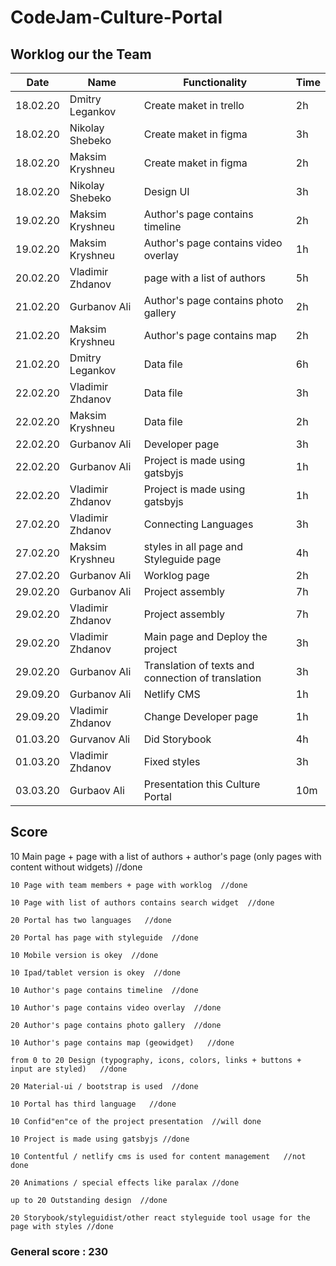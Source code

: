 # CodeJam-Culture-Portal

## Worklog our the Team

Date	   |Name	           |Functionality                                         |Time
---------|----------------|------------------------------------------------------|---------
18.02.20	|Dmitry Legankov |	Create maket in trello                             |	2h
18.02.20	|Nikolay Shebeko |   Create maket in figma                              | 	3h
18.02.20	|Maksim Kryshneu |	Create maket in figma	                           |  2h
18.02.20	|Nikolay Shebeko |	Design UI                                          | 	3h
19.02.20	|Maksim Kryshneu |	Author's page contains   timeline                  |	2h
19.02.20	|Maksim Kryshneu |	Author's page contains video overlay               |	1h
20.02.20 |Vladimir Zhdanov|	page with a list of authors	                     |  5h
21.02.20	|Gurbanov Ali	  |   Author's page contains photo gallery               |	2h
21.02.20	|Maksim Kryshneu |   Author's page contains map	                        |  2h
21.02.20	|Dmitry Legankov |   Data file	                                       |  6h
22.02.20	|Vladimir Zhdanov|   Data file                                          |	3h
22.02.20	|Maksim Kryshneu |	Data file                                          |	2h
22.02.20	|Gurbanov Ali	  |   Developer page	                                    |  3h
22.02.20	|Gurbanov Ali	  |   Project is made using gatsbyjs                     |	1h
22.02.20	|Vladimir Zhdanov|	Project is made using gatsbyjs                     |	1h
27.02.20	|Vladimir Zhdanov|	Connecting Languages                               |	3h
27.02.20	|Maksim Kryshneu |	styles in all page and Styleguide page	            |  4h
27.02.20	|Gurbanov Ali    |	Worklog page                                       |	2h
29.02.20	|Gurbanov Ali	  |   Project assembly                                   |	7h
29.02.20	|Vladimir Zhdanov|	Project assembly	                                 |  7h
29.02.20	|Vladimir Zhdanov|	Main page and Deploy the project	                  |  3h
29.02.20	|Gurbanov Ali	  |  Translation of texts and connection of translation	|  3h
29.09.20 |Gurbanov Ali    |   Netlify CMS                                        |  1h
29.09.20 |Vladimir Zhdanov|   Change Developer page                              |  1h
01.03.20 |Gurvanov Ali    |   Did Storybook                                      |  4h
01.03.20 |Vladimir Zhdanov|   Fixed styles                                       |  3h
03.03.20 |Gurbaov  Ali    |   Presentation this Culture Portal                   |  10m


## Score

   10 Main page + page with a list of authors + author's page (only pages with content without widgets) //done

	10 Page with team members + page with worklog  //done

	10 Page with list of authors contains search widget  //done

	20 Portal has two languages   //done

	20 Portal has page with styleguide  //done

	10 Mobile version is okey  //done

	10 Ipad/tablet version is okey  //done

	10 Author's page contains timeline  //done

	10 Author's page contains video overlay  //done

	20 Author's page contains photo gallery  //done

	10 Author's page contains map (geowidget)   //done

	from 0 to 20 Design (typography, icons, colors, links + buttons + input are styled)   //done

	20 Material-ui / bootstrap is used  //done

	10 Portal has third language   //done

	10 Confid"en"ce of the project presentation  //will done

	10 Project is made using gatsbyjs //done

	10 Contentful / netlify cms is used for content management   //not done

	20 Animations / special effects like paralax //done

	up to 20 Outstanding design  //done

	20 Storybook/styleguidist/other react styleguide tool usage for the page with styles //done


### General score : 230
